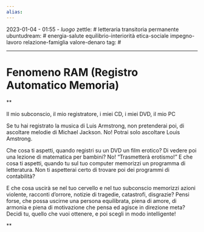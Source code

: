 ```yaml
---
alias: 
---
```

2023-01-04 - 01:55 - *luogo*
zettle: # letteraria transitoria permanente
ubuntudream: # energia-salute equilibrio-interiorità etica-sociale impegno-lavoro relazione-famiglia valore-denaro 
tag: #

---
# Fenomeno RAM (Registro Automatico Memoria)

**

Il mio subconscio, il mio registratore, i miei CD, i miei DVD, il mio PC

Se tu hai registrato la musica di Luis Armstrong, non pretenderai poi, di ascoltare melodie di Michael Jackson. No! Potrai solo ascoltare Louis Amstrong.

Che cosa ti aspetti, quando registri su un DVD un film erotico? Di vedere poi una lezione di matematica per bambini? No! “Trasmetterà erotismo!” E che cosa ti aspetti, quando tu sul tuo computer memorizzi un programma di letteratura. Non ti aspetterai certo di trovare poi dei programmi di contabilità?

E che cosa uscirà se nel tuo cervello e nel tuo subconscio memorizzi azioni violente, racconti d’orrore, notizie di tragedie, catastrofi, disgrazie? Pensi forse, che possa uscirne una persona equilibrata, piena di amore, di armonia e piena di motivazione che pensa ed agisce in direzione meta? Decidi tu, quello che vuoi ottenere, e poi scegli in modo intelligente!

**